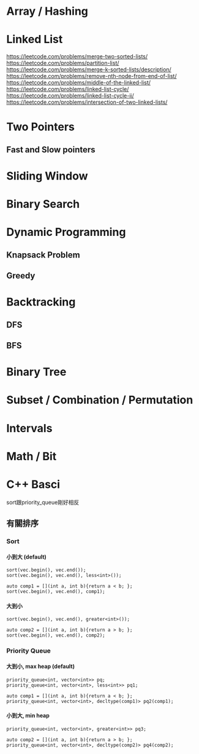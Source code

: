# Array / Hashing

# Linked List

https://leetcode.com/problems/merge-two-sorted-lists/
https://leetcode.com/problems/partition-list/
https://leetcode.com/problems/merge-k-sorted-lists/description/
https://leetcode.com/problems/remove-nth-node-from-end-of-list/
https://leetcode.com/problems/middle-of-the-linked-list/
https://leetcode.com/problems/linked-list-cycle/
https://leetcode.com/problems/linked-list-cycle-ii/
https://leetcode.com/problems/intersection-of-two-linked-lists/
# Two Pointers
## Fast and Slow pointers
# Sliding Window
# Binary Search
# Dynamic Programming
## Knapsack Problem
## Greedy
# Backtracking
## DFS
## BFS
# Binary Tree
# Subset / Combination / Permutation
# Intervals
# Math / Bit

# C++ Basci
sort跟priority_queue剛好相反
## 有關排序
### Sort
#### 小到大 (default)
```
sort(vec.begin(), vec.end());
sort(vec.begin(), vec.end(), less<int>());

auto comp1 = [](int a, int b){return a < b; };
sort(vec.begin(), vec.end(), comp1);
```
#### 大到小
```
sort(vec.begin(), vec.end(), greater<int>());

auto comp2 = [](int a, int b){return a > b; };
sort(vec.begin(), vec.end(), comp2);
```

### Priority Queue
#### 大到小, max heap (default)
```
priority_queue<int, vector<int>> pq;
priority_queue<int, vector<int>, less<int>> pq1;

auto comp1 = [](int a, int b){return a < b; };
priority_queue<int, vector<int>, decltype(comp1)> pq2(comp1);
```
#### 小到大, min heap

```
priority_queue<int, vector<int>, greater<int>> pq3;

auto comp2 = [](int a, int b){return a > b; };
priority_queue<int, vector<int>, decltype(comp2)> pq4(comp2);
```